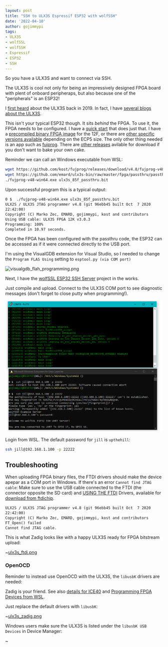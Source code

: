 ```yaml
---
layout: post
title: "SSH to ULX3S Espressif ESP32 with wolfSSH"
date: '2022-04-10'
author: gojimmypi
tags:
- ULX3S
- wolfSSL
- wolfSSH
- Espressif
- ESP32
- SSH
---
```


So you have a ULX3S and want to connect via SSH.

The ULX3S is cool not only for being an impressively designed FPGA board with plent of onboard peripheraps, but also
because one of the "peripherals" is an ESP32!

I [first heard](https://gojimmypi.github.io/ulx3s-day-1/) about the ULX3S back in 2019. In fact, I have [several blogs about the ULX3S](https://gojimmypi.github.io/tag/ulx3s/).

This isn't your typical ESP32 though. It sits _behind_ the FPGA. To use it, the FPGA needs to be configured. I have a [quick start](https://github.com/gojimmypi/ulx3s-examples/blob/master/VisualMicro/README.md)
that does just that. I have a [precompiled binary FPGA image](https://github.com/gojimmypi/ulx3s-examples/blob/master/bin/passthru.bit) for the 12F, 
or there are [other specific versions available](https://github.com/ulx3s/ulx3s-bin/tree/master/fpga/passthru) depending on the ECP5 size. 
The only other thing needed is an app such as [fujprog](https://github.com/kost/fujprog). There are [other releases](https://github.com/kost/fujprog/releases) 
avilable for download if you don't want to bake your own cake.

Reminder we can call an Windows executable from WSL:

```bash
wget https://github.com/kost/fujprog/releases/download/v4.8/fujprog-v48-win64.exe
wget https://github.com/emard/ulx3s-bin/raw/master/fpga/passthru/passthru-v20-85f/ulx3s_85f_passthru.bit
./fujprog-v48-win64.exe ulx3s_85f_passthru.bit
```

Upon successful program this is a typical output:

```
0 $  ./fujprog-v48-win64.exe ulx3s_85f_passthru.bit
ULX2S / ULX3S JTAG programmer v4.8 (git 96ebb45 built Oct  7 2020 22:42:00)
Copyright (C) Marko Zec, EMARD, gojimmypi, kost and contributors
Using USB cable: ULX3S FPGA 12K v3.0.3
Programming: 100%
Completed in 10.97 seconds.
```
Once the FPGA has been configured with the passthru code, the ESP32 can be accessed as if it were connected directly to the USB port.

I'm using the VisualGDB extension for Visual Studio, so I needed to change the `Program FLAS Using` setting to `esptool.py (via COM port)`

![visualgdb_flah_programming.png](../images/visualgdb_flah_programming.png)

Next, I have the [wolfSSL ESP32 SSH Server](https://github.com/gojimmypi/wolfssh/tree/ESP32_Development/examples/ESP32-SSH-Server) project in the works.

Just compile and upload. Connect to the ULX3S COM port to see diagnostic messages (don't forget to close putty when programming!). 

![ulx3s_ssh_server.png](../images/ulx3s_ssh_server.png)

Login from WSL. The default password for `jill` is `upthehill`:

```bash
ssh jill@192.168.1.100 -p 22222
```



## Troubleshooting

When uploading FPGA binary files, the FTDI drivers should make the device apepar as a COM port in Windows.
If there's an error `Cannot find JTAG cable`: Make sure to use the USB cable connected to the FTDI (the connector opposite the SD card) 
and [USING THE FTDI](https://github.com/gojimmypi/f32c_tools/tree/master/ujprog#change-ulx3s-driver-to-ftdi) Drivers, available for [download from ftdichip](https://www.ftdichip.com/Drivers/D2XX.htm). 

```
ULX2S / ULX3S JTAG programmer v4.8 (git 96ebb45 built Oct  7 2020 22:42:00)
Copyright (C) Marko Zec, EMARD, gojimmypi, kost and contributors
FT_Open() failed
Cannot find JTAG cable.
```

This is what Zadig looks like with a happy ULX3S ready for FPGA bitstream upload:

~[ulx3s_ftdi.png](../images/ulx3s_ftdi.png)



### OpenOCD

Reminder to instead use OpenOCD with the ULX3S, the `libusbK` drivers are needed:

Zadig is your friend. See also [details for ICE40](https://gojimmypi.github.io/ice40-fpga-programming-with-wsl-and/) and
[Programming FPGA Devices from WSL](https://gojimmypi.github.io/programming-fpga-devices-from-wsl/). 


Just replace the default drivers with `libusbK`:

~[ulx3s_zadig.png](../images/ulx3s_zadig.png)

Windows users make sure the ULX3S is listed under the `libusbK USB Devices` in Device Manager:

~[](../images/ulx3s_libusbK.png)

